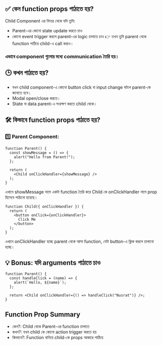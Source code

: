 ## ✅ কেন function props পাঠাতে হয়?
Child Component এর ভিতর থেকে যদি তুমি:
- Parent-এর কোনো state update করতে চাও
- কোনো event trigger করলে parent-এর logic চালাতে চাও
👉 তখন তুমি parent থেকে function পাঠিয়ে child-এ call করাও।
### এভাবে component গুলোর মধ্যে communication তৈরি হয়।
## 🕒 কখন পাঠাতে হয়?
- যখন child component-এ কোনো button click বা input change ঘটলে parent-কে জানাতে হবে।
- Modal open/close করতে।
- State বা data parent-এ সংরক্ষণ করতে child থেকে।
## 🛠️ কিভাবে function props পাঠাতে হয়?
### 1️⃣ Parent Component:
```
function Parent() {
  const showMessage = () => {
    alert("Hello from Parent!");
  };

  return (
    <Child onClickHandler={showMessage} />
  );
}
```
এখানে showMessage নামে একটা function তৈরি করে Child কে onClickHandler নামে prop হিসেবে পাঠানো হয়েছে।
```
function Child({ onClickHandler }) {
  return (
    <button onClick={onClickHandler}>
      Click Me
    </button>
  );
}
```
এখানে onClickHandler হচ্ছে parent থেকে আসা function, যেটা button-এ ক্লিক করলে চালানো হচ্ছে।
## 💡 Bonus: যদি arguments পাঠাতে চাও
```
function Parent() {
  const handleClick = (name) => {
    alert(`Hello, ${name}`);
  };

  return <Child onClickHandler={() => handleClick("Nusrat")} />;
}
```
## Function Prop Summary
- কেন?:	Child থেকে Parent-এর function চালাতে
- কখন?:	যখন child কে কোনো action trigger করতে হয়
- কিভাবে?:	Function বানিয়ে child-কে props আকারে পাঠিয়ে